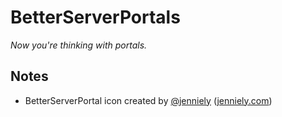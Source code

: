 ﻿# BetterServerPortals

*Now you're thinking with portals.*

## Notes

  * BetterServerPortal icon created by [@jenniely](https://twitter.com/jenniely) ([jenniely.com](https://jenniely.com))
